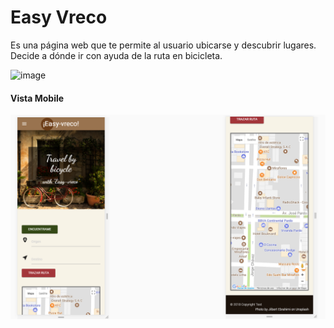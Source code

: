 # Easy Vreco
Es una página web que te permite al usuario ubicarse y descubrir lugares. Decide a dónde ir con ayuda de la ruta en bicicleta.

![image](https://user-images.githubusercontent.com/32288071/37632960-7de37d0c-2bbe-11e8-8d2f-a852bcc5b118.png)

#### Vista Mobile 

![webmobile](assets/images/file.png)
